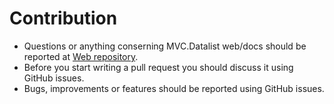 # Contribution
- Questions or anything conserning MVC.Datalist web/docs should be reported at [Web repository](https://github.com/NonFactors/MVC5.Datalist.Web).
- Before you start writing a pull request you should discuss it using GitHub issues.
- Bugs, improvements or features should be reported using GitHub issues.
